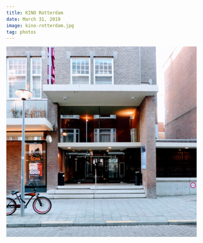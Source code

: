 ```yaml
---
title: KINO Rotterdam
date: March 31, 2019
image: kino-rotterdam.jpg
tag: photos
---
```


![image](/assets/images/kino-rotterdam.jpg)
